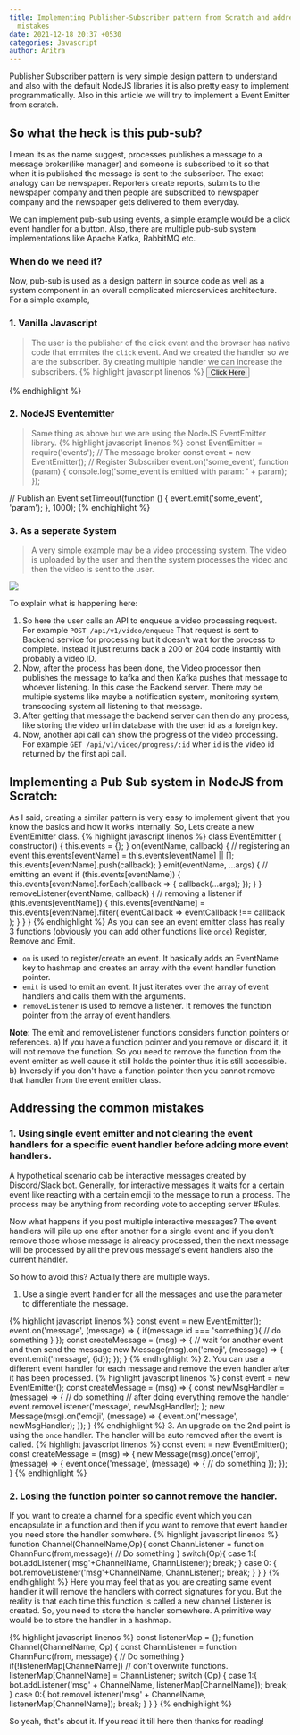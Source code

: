 ```yaml
---
title: Implementing Publisher-Subscriber pattern from Scratch and addressing common
  mistakes
date: 2021-12-18 20:37 +0530
categories: Javascript
author: Aritra
---
```

Publisher Subscriber pattern is very simple design pattern to understand and also with the default NodeJS libraries it is also pretty easy to implement programmatically. Also in this article we will try to implement a Event Emitter from scratch. 

## So what the heck is this pub-sub?
I mean its as the name suggest, processes publishes a message to a message broker(like manager) and someone is subscribed to it so that when it is published the message is sent to the subscriber. The exact analogy can be newspaper. Reporters create reports, submits to the newspaper company and then people are subscribed to newspaper company and the newspaper gets delivered to them everyday.

We can implement pub-sub using events, a simple example would be a click event handler for a button. Also, there are multiple pub-sub system implementations like Apache Kafka, RabbitMQ etc.

### When do we need it?
Now, pub-sub is used as a design pattern in source code as well as a system component in an overall complicated microservices architecture. 
For a simple example,
### 1. Vanilla Javascript
> The user is the publisher of the click event and the browser has native code that emmites the `click` event. And we created the handler so we are the subscriber. By creating multiple handler we can increase the subscribers.
{% highlight javascript linenos %}
<button id="btn1">Click Here</button>
<script>
  document.getElementById('btn1').addEventListener('click', (e)=>{
    console.log("This is printed when button is clicked");
  });
</script>
{% endhighlight %}

### 2.  NodeJS Eventemitter
> Same thing as above but we are using the NodeJS EventEmitter library.
{% highlight javascript linenos %}
const EventEmitter = require('events');
// The message broker
const event = new EventEmitter();
// Register Subscriber
event.on('some_event', function (param) {
    console.log('some_event is emitted with param: ' + param);
});

// Publish an Event
setTimeout(function () {
    event.emit('some_event', 'param');
}, 1000);
{% endhighlight %}

### 3. As a seperate System
> A very simple example may be a video processing system. The video is uploaded by the user and then the system processes the video and then the video is sent to the user.

<img src="/assets/images/posts/procdiag.svg" class="image-adjust-width"/>

To explain what is happening here: 
1. So here the user calls an API to enqueue a video processing request. For example `POST /api/v1/video/enqueue` That request is sent to Backend service for processing but it doesn't wait for the process to complete. Instead it just returns back a 200 or 204 code instantly with probably a video ID. 
2. Now, after the process has been done, the Video processor then publishes the message to kafka and then Kafka pushes that message to whoever listening. In this case the Backend server. There may be multiple systems like maybe a notification system, monitoring system, transcoding system all listening to that message. 
3. After getting that message the backend server can then do any process, like storing the video url in database with the user id as a foreign key. 
4. Now, another api call can show the progress of the video processing. For example `GET /api/v1/video/progress/:id` wher `id` is the video id returned by the first api call.

## Implementing a Pub Sub system in NodeJS from Scratch:
As I said, creating a similar pattern is very easy to implement givent that you know the basics and how it works internally. So, Lets create a new EventEmitter class.
{% highlight javascript linenos %}
class EventEmitter {
  constructor() {
    this.events = {};
  }
  on(eventName, callback) {
    // registering an event
    this.events[eventName] = this.events[eventName] || [];
    this.events[eventName].push(callback);
  }
  emit(eventName, ...args) {
    // emitting an event
    if (this.events[eventName]) {
      this.events[eventName].forEach(callback => {
        callback(...args);
      });
    }
  }
  removeListener(eventName, callback) {
    // removing a listener
    if (this.events[eventName]) {
      this.events[eventName] = this.events[eventName].filter(
        eventCallback => eventCallback !== callback
      );
    }
  }
}
{% endhighlight %}
As you can see an event emitter class has really 3 functions (obviously you can add other functions like `once`) Register, Remove and Emit. 
- `on` is used to register/create an event. It basically adds an EventName key to hashmap and creates an array with the event handler function pointer.
- `emit` is used to emit an event. It just iterates over the array of event handlers and calls them with the arguments.
- `removeListener` is used to remove a listener. It removes the function pointer from the array of event handlers. 

**Note**: The emit and removeListener functions considers function pointers or references. 
a) If you have a function pointer and you remove or discard it, it will not remove the function. So you need to remove the function from the event emitter as well cause it still holds the pointer thus it is still accessible.
b) Inversely if you don't have a function pointer then you cannot remove that handler from the event emitter class. 

## Addressing the common mistakes
### 1. Using single event emitter and not clearing the event handlers for a specific event handler before adding more event handlers.

A hypothetical scenario cab be interactive messages created by Discord/Slack bot. Generally, for interactive messages it waits for a certain event like reacting with a certain emoji to the message to run a process. The process may be anything from recording vote to accepting server #Rules.  

Now what happens if you post multiple interactive messages? The event handlers will pile up one after another for a single event and if you don't remove those whose message is already processed, then the next message will be processed by all the previous message's event handlers also the current handler.

So how to avoid this? Actually there are multiple ways.
1. Use a single event handler for all the messages and use the parameter to differentiate the message.

{% highlight javascript linenos %}
const event = new EventEmitter();
event.on('message', (message) => {
  if(message.id === 'something'){
    // do something
  }
});
const createMessage = (msg) => {
  // wait for another event and then send the message
  new Message(msg).on('emoji', (message) => {
    event.emit('message', {id});
  });
}
{% endhighlight %}
2. You can use a different event handler for each message and remove the even handler after it has been processed.
{% highlight javascript linenos %}
const event = new EventEmitter();
const createMessage = (msg) => {
  const newMsgHandler = (message) => {
    // do something
    // after doing everything remove the handler
    event.removeListener('message', newMsgHandler);
  };
  new Message(msg).on('emoji', (message) => {
    event.on('message', newMsgHandler);
  });
}
{% endhighlight %}
3. An upgrade on the 2nd point is using the `once` handler. The handler will be auto removed after the event is called.
{% highlight javascript linenos %}
const event = new EventEmitter();
const createMessage = (msg) => {
  new Message(msg).once('emoji', (message) => {
    event.once('message', (message) => {
    // do something
    });
  });
}
{% endhighlight %}
### 2. Losing the function pointer so cannot remove the handler.
If you want to create a channel for a specific event which you can encapsulate in a function and then if you want to remove that event handler you need store the handler somwhere.
{% highlight javascript linenos %}
function Channel(ChannelName,Op){
  const ChannListener = function ChannFunc(from,message){
    // Do something
  }
  switch(Op){
      case 1:{
          bot.addListener('msg'+ChannelName, ChannListener);
          break;
      }
      case 0: {
          bot.removeListener('msg'+ChannelName, ChannListener);
          break;
      }
  }
}
{% endhighlight %}
Here you may feel that as you are creating same event handler it will remove the handlers with correct signatures for you. But the reality is that each time this function is called a new channel Listener is created. So, you need to store the handler somewhere. A primitive way would be to store the handler in a hashmap.

{% highlight javascript linenos %}
const listenerMap = {};
function Channel(ChannelName, Op) {
  const ChannListener = function ChannFunc(from, message) {
    // Do something
  }
  if(!listenerMap[ChannelName]) // don't overwrite functions.
    listenerMap[ChannelName] = ChannListener;
  switch (Op) {
    case 1:{
        bot.addListener('msg' + ChannelName, listenerMap[ChannelName]);
        break;
      }
    case 0:{
        bot.removeListener('msg' + ChannelName, listenerMap[ChannelName]);
        break;
      }
  }
}
{% endhighlight %}

So yeah, that's about it. If you read it till here then thanks for reading!